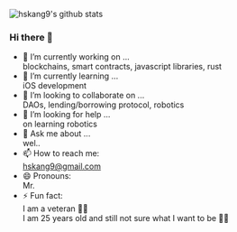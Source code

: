 ![hskang9's github stats](https://github-readme-stats.vercel.app/api?username=hskang9&show_icons=true&theme=default)

### Hi there 👋

- 🔭 I’m currently working on ... <br>
blockchains, smart contracts, javascript libraries, rust
- 🌱 I’m currently learning ...<br>
iOS development
- 👯 I’m looking to collaborate on ... <br>
DAOs, lending/borrowing protocol, robotics
- 🤔 I’m looking for help ... <br>
on learning robotics
- 💬 Ask me about ... <br>
wel..
- 📫 How to reach me:<br> 
hskang9@gmail.com
- 😄 Pronouns: <br>
Mr.
- ⚡ Fun fact: <br> 
I am a veteran 👨‍🏭 <br>
I am 25 years old and still not sure what I want to be 🤷‍♂️
